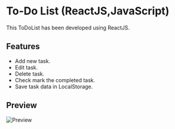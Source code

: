 # To-Do List (ReactJS,JavaScript)

This ToDoList has been developed using ReactJS.

## Features
- Add new task.
- Edit task.
- Delete task.
- Check mark the completed task.
- Save task data in LocalStorage.

## Preview
![Preview](https://github.com/parunchxi/React-ToDoList/assets/127289841/9a6fc86e-8413-47ff-bb48-ae92e928e4a8)
